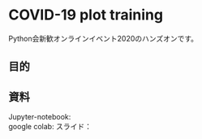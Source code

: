 # COVID-19 plot training
Python会新歓オンラインイベント2020のハンズオンです。

## 目的

## 資料
Jupyter-notebook:  
google colab:
スライド：
